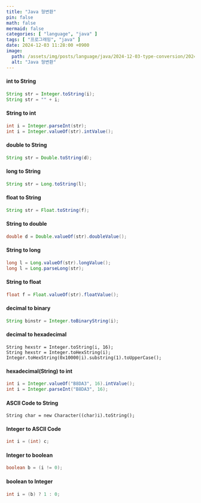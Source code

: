 ```yaml
---
title: "Java 형변환"
pin: false
math: false
mermaid: false
categories: [ "language", "java" ]
tags: [ "프로그래밍", "java" ]
date: 2024-12-03 11:28:00 +0900
image:
  path: /assets/img/posts/language/java/2024-12-03-type-conversion/2024120301.png
  alt: "Java 형변환"
---
```


#### int to String

```java
String str = Integer.toString(i);
String str = "" + i;
```

#### String to int

```java
int i = Integer.parseInt(str);
int i = Integer.valueOf(str).intValue();
```

#### double to String

```java
String str = Double.toString(d);
```

#### long to String

```java
String str = Long.toString(l);
```

#### float to String

```java
String str = Float.toString(f);
```

#### String to double

```java
double d = Double.valueOf(str).doubleValue();
```

#### String to long

```java
long l = Long.valueOf(str).longValue();
long l = Long.parseLong(str);
```

#### String to float

```java
float f = Float.valueOf(str).floatValue();
```

#### decimal to binary

```java
String binstr = Integer.toBinaryString(i);
```

#### decimal to hexadecimal

```
String hexstr = Integer.toString(i, 16);
String hexstr = Integer.toHexString(i);
Integer.toHexString(0x10000|i).substring(1).toUpperCase();
```

#### hexadecimal(String) to int

```java
int i = Integer.valueOf("B8DA3", 16).intValue();
int i = Integer.parseInt("B8DA3", 16);
```

#### ASCII Code to String

```
String char = new Character((char)i).toString();
```

#### Integer to ASCII Code

```java
int i = (int) c;
```

#### Integer to boolean

```java
boolean b = (i != 0);
```

#### boolean to Integer

```java
int i = (b) ? 1 : 0;
```
